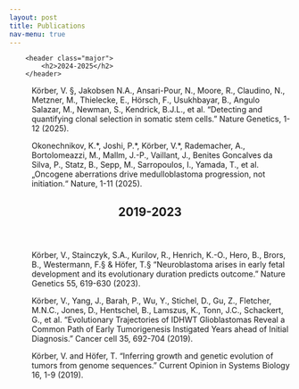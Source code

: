 ```yaml
---
layout: post
title: Publications
nav-menu: true
---
```


<!-- One -->
<section id="one">
	<div class="inner">

  		<header class="major">
			<h2>2024-2025</h2>
		</header>

<!-- Content -->
<dd>
	<p>Körber, V. §, Jakobsen N.A., Ansari-Pour, N., Moore, R., Claudino, N., Metzner, M., Thielecke, E., Hörsch, F., Usukhbayar, B., Angulo Salazar, M., Newman, S., Kendrick, B.J.L., et al. “Detecting and quantifying clonal selection in somatic stem cells.” Nature Genetics, 1-12 (2025).</p>
	<p>Okonechnikov, K.*, Joshi, P.*, Körber, V.*, Rademacher, A., Bortolomeazzi, M., Mallm, J.-P., Vaillant, J., Benites Goncalves da Silva, P., Statz, B., Sepp, M., Sarropoulos, I., Yamada, T., et al. „Oncogene aberrations drive medulloblastoma progression, not initiation.“ Nature, 1-11 (2025).</p>
</dd>

<!-- One -->
<section id="one">
	<div class="inner">
  		<header class="major">
			<h2>2019-2023</h2>
   		</header>
<!-- Content -->
<dd>
	<p>Körber, V., Stainczyk, S.A., Kurilov, R., Henrich, K.-O., Hero, B., Brors, B., Westermann, F.§ & Höfer, T.§ “Neuroblastoma arises in early fetal development and its evolutionary duration predicts outcome.” Nature Genetics 55, 619-630 (2023).</p>
	<p>Körber, V., Yang, J., Barah, P., Wu, Y., Stichel, D., Gu, Z., Fletcher, M.N.C., Jones, D., Hentschel, B., Lamszus, K., Tonn, J.C., Schackert, G., et al. “Evolutionary Trajectories of IDHWT Glioblastomas Reveal a Common Path of Early Tumorigenesis Instigated Years ahead of Initial Diagnosis.” Cancer cell 35, 692-704 (2019).</p>
	<p>Körber, V. and Höfer, T. “Inferring growth and genetic evolution of tumors from genome sequences.” Current Opinion in Systems Biology 16, 1-9 (2019).</p>
</dd>

   



		

</div>

</section>


